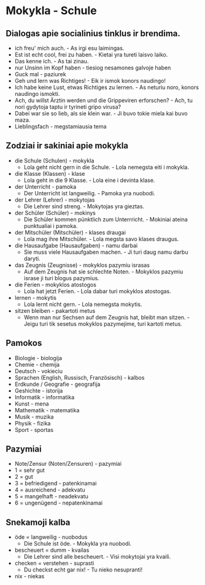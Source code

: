 # Mokykla - Schule

## Dialogas apie socialinius tinklus ir brendima.

- ich freu' mich auch. - As irgi esu laimingas.
- Est ist echt cool, frei zu haben. - Kietai yra tureti laisvo laiko.
- Das kenne ich. - As tai zinau.
- nur Unsinn im Kopf haben - tiesiog nesamones galvoje haben
- Guck mal - paziurek
- Geh und lern was Richtiges! - Eik ir ismok konors naudingo!
- Ich habe keine Lust, etwas Richtiges zu lernen. - As neturiu noro, konors naudingo ismokti.
- Ach, du willst Ärztin werden und die Grippeviren erforschen? - Ach, tu nori gydytoja taptu ir tyrineti gripo virusa?
- Dabei war sie so lieb, als sie klein war. - Ji buvo tokie miela kai buvo maza.
- Lieblingsfach - megstamiausia tema

## Zodziai ir sakiniai apie mokykla

- die Schule (Schulen) - mokykla
  - Lola geht nicht gern in die Schule. - Lola nemegsta eiti i mokykla.
- die Klasse (Klassen) - klase
    - Lola geht in die 9 Klasse. - Lola eine i devinta klase.
- der Unterricht - pamoka
    - Der Unterricht ist langweilig. - Pamoka yra nuobodi.
- der Lehrer (Lehrer) - mokytojas
    - Die Lehrer sind streng. - Mokytojas yra gieztas.
- der Schüler (Schüler) - mokinys
    - Die Schüler kommen pünktlich zum Unterrricht. - Mokiniai ateina punktualiai i pamoka.
- der Mitschüler (Mitschüler) - klases draugai
    - Lola mag ihre Mitschüler. - Lola megsta savo klases draugus.
- die Hausaufgabe (Hausaufgaben) - namu darbai
    - Sie muss viele Hausaufgaben machen. - Ji turi daug namu darbu daryti.
- das Zeugnis (Zeugnisse) - mokyklos pazymiu israsas
    - Auf dem Zeugnis hat sie schlechte Noten. - Mokyklos pazymiu israse ji turi blogus pazymius.
- die Ferien - mokyklos atostogos
    - Lola hat jetzt Ferien. - Lola dabar turi mokyklos atostogas.
- lernen - mokytis
    - Lola lernt nicht gern. - Lola nemegsta mokytis.
- sitzen bleiben - pakartoti metus
    - Wenn man nur Sechsen auf dem Zeugnis hat, bleibt man sitzen. - Jeigu turi tik sesetus mokyklos pazymejime, turi kartoti metus.
      
## Pamokos

- Biologie - biologija
- Chemie - chemija
- Deutsch - vokieciu
- Sprachen (English, Russisch, Französisch) - kalbos
- Erdkunde / Geografie - geografija
- Geshichte - istorija
- Informatik - informatika
- Kunst - mena
- Mathematik - matematika
- Musik - muzika
- Physik - fizika
- Sport - sportas

## Pazymiai

- Note/Zensur (Noten/Zensuren) - pazymiai
- 1 = sehr gut
- 2 = gut
- 3 = befriedigend - patenkinamai
- 4 = ausreichend - adekvatu
- 5 = mangelhaft - neadekvatu
- 6 = ungenügend - nepatenkinamai

## Snekamoji kalba

- öde = langweilig - nuobodus
    - Die Schule ist öde. - Mokykla yra nuobodi.
- bescheuert = dumm - kvailas
    - Die Lehrer sind alle bescheuert. - Visi mokytojai yra kvaili.
- checken = verstehen - suprasti
    - Du checkst echt gar nix! - Tu nieko nesupranti!
- nix - niekas
  
